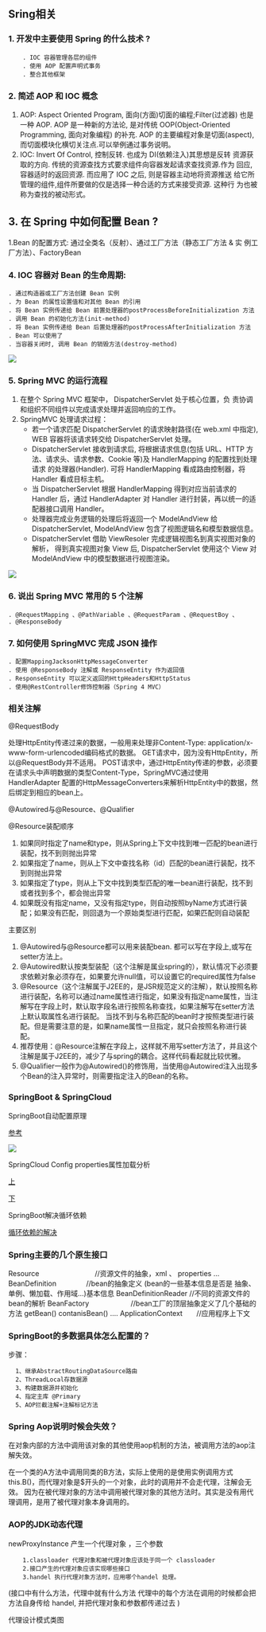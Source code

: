 ## Sring相关

### 1. 开发中主要使用 Spring 的什么技术 ?

        . IOC 容器管理各层的组件
        . 使用 AOP 配置声明式事务
        . 整合其他框架
        
### 2. 简述 AOP 和 IOC 概念

1. AOP: Aspect Oriented Program, 面向(方面)切面的编程;Filter(过滤器)
也是一种 AOP. AOP 是一种新的方法论, 是对传统 OOP(Object-Oriented
Programming, 面向对象编程) 的补充. AOP 的主要编程对象是切面(aspect),
而切面模块化横切关注点.可以举例通过事务说明。
2. IOC: Invert Of Control, 控制反转. 也成为 DI(依赖注入)其思想是反转
资源获取的方向. 传统的资源查找方式要求组件向容器发起请求查找资源.作为
回应, 容器适时的返回资源. 而应用了 IOC 之后, 则是容器主动地将资源推送
给它所管理的组件,组件所要做的仅是选择一种合适的方式来接受资源. 这种行
为也被称为查找的被动形式。

## 3. 在 Spring 中如何配置 Bean ?
	
1.Bean 的配置方式: 通过全类名（反射）、通过工厂方法（静态工厂方法 & 实
例工厂方法）、FactoryBean

### 4. IOC 容器对 Bean 的生命周期:

	. 通过构造器或工厂方法创建 Bean 实例
	. 为 Bean 的属性设置值和对其他 Bean 的引用
    . 将 Bean 实例传递给 Bean 前置处理器的postProcessBeforeInitialization 方法
    . 调用 Bean 的初始化方法(init-method)
    . 将 Bean 实例传递给 Bean 后置处理器的postProcessAfterInitialization 方法
	. Bean 可以使用了
	. 当容器关闭时, 调用 Bean 的销毁方法(destroy-method)
	
![](https://github.com/jxnu-liguobin/Java-Learning-Summary/blob/master/src/cn/edu/jxnu/practice/picture/SpringBean%E7%94%9F%E5%91%BD%E5%91%A8%E6%9C%9F.png)
	
### 5. Spring MVC 的运行流程
	
1. 在整个 Spring MVC 框架中， DispatcherServlet 处于核心位置，负
责协调和组织不同组件以完成请求处理并返回响应的工作。
2. SpringMVC 处理请求过程：
	* 若一个请求匹配 DispatcherServlet 的请求映射路径(在 web.xml
中指定), WEB 容器将该请求转交给 DispatcherServlet 处理。
	* DispatcherServlet 接收到请求后, 将根据请求信息(包括 URL、HTTP
方法、请求头、请求参数、Cookie 等)及 HandlerMapping 的配置找到处理请求
的处理器(Handler). 可将 HandlerMapping 看成路由控制器，将 Handler 看成目标主机。
	* 当 DispatcherServlet 根据 HandlerMapping 得到对应当前请求的
Handler 后，通过 HandlerAdapter 对 Handler 进行封装，再以统一的适配器接口调用 Handler。
	* 处理器完成业务逻辑的处理后将返回一个 ModelAndView 给DispatcherServlet, ModelAndView 包含了视图逻辑名和模型数据信息。
	* DispatcherServlet 借助 ViewResoler 完成逻辑视图名到真实视图对象的解析， 得到真实视图对象 View 后, DispatcherServlet 使用这个 View 对ModelAndView 中的模型数据进行视图渲染。
	
![](https://github.com/jxnu-liguobin/Java-Learning-Summary/blob/master/src/cn/edu/jxnu/practice/picture/SpringMVC%E6%B5%81%E7%A8%8B.png)

### 6. 说出 Spring MVC 常用的 5 个注解

	. @RequestMapping 、@PathVariable 、@RequestParam 、@RequestBoy 、
	. @ResponseBody
	
### 7. 如何使用 SpringMVC 完成 JSON 操作

	. 配置MappingJacksonHttpMessageConverter
	. 使用 @ResponseBody 注解或 ResponseEntity 作为返回值
    . ResponseEntity 可以定义返回的HttpHeaders和HttpStatus
    . 使用@RestController修饰控制器（Spring 4 MVC）
	

### 相关注解

@RequestBody

处理HttpEntity传递过来的数据，一般用来处理非Content-Type: application/x-www-form-urlencoded编码格式的数据。
GET请求中，因为没有HttpEntity，所以@RequestBody并不适用。
POST请求中，通过HttpEntity传递的参数，必须要在请求头中声明数据的类型Content-Type，SpringMVC通过使用HandlerAdapter 配置的HttpMessageConverters来解析HttpEntity中的数据，然后绑定到相应的bean上。

@Autowired与@Resource、@Qualifier

@Resource装配顺序

1. 如果同时指定了name和type，则从Spring上下文中找到唯一匹配的bean进行装配，找不到则抛出异常
2. 如果指定了name，则从上下文中查找名称（id）匹配的bean进行装配，找不到则抛出异常
3. 如果指定了type，则从上下文中找到类型匹配的唯一bean进行装配，找不到或者找到多个，都会抛出异常
4. 如果既没有指定name，又没有指定type，则自动按照byName方式进行装配；如果没有匹配，则回退为一个原始类型进行匹配，如果匹配则自动装配

主要区别

1. @Autowired与@Resource都可以用来装配bean. 都可以写在字段上,或写在setter方法上。
2. @Autowired默认按类型装配（这个注解是属业spring的），默认情况下必须要求依赖对象必须存在，如果要允许null值，可以设置它的required属性为false
3. @Resource（这个注解属于J2EE的，是JSR规范定义的注解），默认按照名称进行装配，名称可以通过name属性进行指定，如果没有指定name属性，当注解写在字段上时，默认取字段名进行按照名称查找，如果注解写在setter方法上默认取属性名进行装配。
当找不到与名称匹配的bean时才按照类型进行装配。但是需要注意的是，如果name属性一旦指定，就只会按照名称进行装配。
4. 推荐使用：@Resource注解在字段上，这样就不用写setter方法了，并且这个注解是属于J2EE的，减少了与spring的耦合。这样代码看起就比较优雅。
5. @Qualifier一般作为@Autowired()的修饰用，当使用@Autowired注入出现多个Bean的注入异常时，则需要指定注入的Bean的名称。

### SpringBoot & SpringCloud

SpringBoot自动配置原理

[参考](https://www.cnblogs.com/leihuazhe/p/7743479.html)

![](https://github.com/jxnu-liguobin/Java-Learning-Summary/blob/master/src/cn/edu/jxnu/practice/picture/SpringBoot%E8%87%AA%E5%8A%A8%E9%85%8D%E7%BD%AE%E5%8E%9F%E7%90%86.png)

SpringCloud Config properties属性加载分析

[上](https://blog.csdn.net/qq_34446485/article/details/81004369)

[下](https://blog.csdn.net/qq_34446485/article/details/81011553)

SpringBoot解决循环依赖

[循环依赖的解决](https://blog.csdn.net/qq_34446485/article/details/81259618)

### Spring主要的几个原生接口

Resource　　　　　　　　//资源文件的抽象，xml 、 properties ...
BeanDefinition　　　　 //bean的抽象定义 (bean的一些基本信息是否是 抽象、单例、懒加载、作用域...)基本信息
BeanDefinitionReader  //不同的资源文件的bean的解析 
BeanFactory　　　　　　//bean工厂的顶层抽象定义了几个基础的方法 getBean() contanisBean() .... 
ApplicationContext　　//应用程序上下文

### SpringBoot的多数据具体怎么配置的？

步骤：

      1、继承AbstractRoutingDataSource路由
      2、ThreadLocal存数据源
      3、构建数据源并初始化
      4、指定主库 @Primary
      5、AOP拦截注解+注解标记方法
     
### Spring Aop说明时候会失效？

在对象内部的方法中调用该对象的其他使用aop机制的方法，被调用方法的aop注解失效。

在一个类的A方法中调用同类的B方法，实际上使用的是使用实例调用方式this.B()，而代理对象是$开头的一个对象，此时的调用并不会走代理，注解会无效。
因为在被代理对象的方法中调用被代理对象的其他方法时。其实是没有用代理调用，是用了被代理对象本身调用的。     
   
### AOP的JDK动态代理

newProxyInstance 产生一个代理对象 ，三个参数

        1.classloader 代理对象和被代理对象应该处于同一个 classloader
        2.接口产生的代理对象应该实现哪些接口
        3.handel 执行代理对象方法时，应用哪个handel 处理。
        
(接口中有什么方法，代理中就有什么方法 代理中的每个方法在调用的时候都会把方法自身传给 handel, 并把代理对象和参数都传递过去 )   

代理设计模式类图

[](https://github.com/jxnu-liguobin/Java-Learning-Summary/blob/master/src/cn/edu/jxnu/designpattern/%E4%BB%A3%E7%90%86.jpg)

